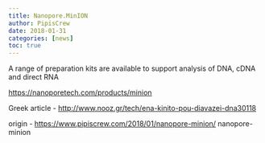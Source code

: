 ```yaml
---
title: Nanopore.MinION
author: PipisCrew
date: 2018-01-31
categories: [news]
toc: true
---
```


A range of preparation kits are available to support analysis of DNA, cDNA and direct RNA

https://nanoporetech.com/products/minion

Greek article - http://www.nooz.gr/tech/ena-kinito-pou-diavazei-dna30118

origin - https://www.pipiscrew.com/2018/01/nanopore-minion/ nanopore-minion